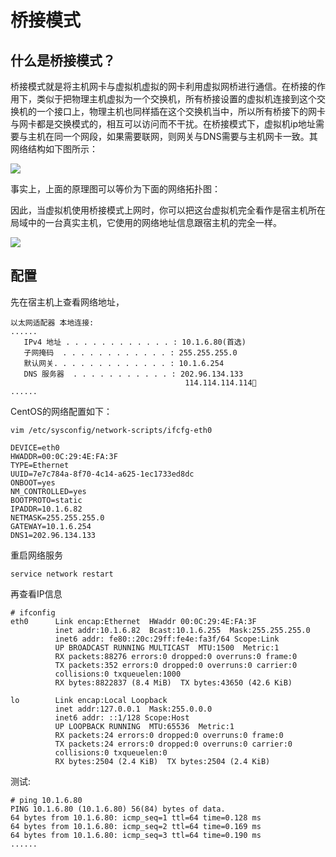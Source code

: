 # 桥接模式

## 什么是桥接模式？

桥接模式就是将主机网卡与虚拟机虚拟的网卡利用虚拟网桥进行通信。在桥接的作用下，类似于把物理主机虚拟为一个交换机，所有桥接设置的虚拟机连接到这个交换机的一个接口上，物理主机也同样插在这个交换机当中，所以所有桥接下的网卡与网卡都是交换模式的，相互可以访问而不干扰。在桥接模式下，虚拟机ip地址需要与主机在同一个网段，如果需要联网，则网关与DNS需要与主机网卡一致。其网络结构如下图所示：

![](https://gitee.com/morris131/morris-book/raw/master/Linux/vmware/image/桥接模式.png)


事实上，上面的原理图可以等价为下面的网络拓扑图：


因此，当虚拟机使用桥接模式上网时，你可以把这台虚拟机完全看作是宿主机所在局域中的一台真实主机，它使用的网络地址信息跟宿主机的完全一样。

![](https://gitee.com/morris131/morris-book/raw/master/Linux/vmware/image/桥接模式等价图.jpg)


## 配置

先在宿主机上查看网络地址，

```
以太网适配器 本地连接:
......
   IPv4 地址 . . . . . . . . . . . . : 10.1.6.80(首选)
   子网掩码  . . . . . . . . . . . . : 255.255.255.0
   默认网关. . . . . . . . . . . . . : 10.1.6.254
   DNS 服务器  . . . . . . . . . . . : 202.96.134.133
                                       114.114.114.114
......
```

CentOS的网络配置如下：
```
vim /etc/sysconfig/network-scripts/ifcfg-eth0 
```

```
DEVICE=eth0
HWADDR=00:0C:29:4E:FA:3F
TYPE=Ethernet
UUID=7e7c784a-8f70-4c14-a625-1ec1733ed8dc
ONBOOT=yes
NM_CONTROLLED=yes
BOOTPROTO=static
IPADDR=10.1.6.82
NETMASK=255.255.255.0
GATEWAY=10.1.6.254
DNS1=202.96.134.133
```

重启网络服务
```
service network restart
```

再查看IP信息
````
# ifconfig
eth0      Link encap:Ethernet  HWaddr 00:0C:29:4E:FA:3F  
          inet addr:10.1.6.82  Bcast:10.1.6.255  Mask:255.255.255.0
          inet6 addr: fe80::20c:29ff:fe4e:fa3f/64 Scope:Link
          UP BROADCAST RUNNING MULTICAST  MTU:1500  Metric:1
          RX packets:88276 errors:0 dropped:0 overruns:0 frame:0
          TX packets:352 errors:0 dropped:0 overruns:0 carrier:0
          collisions:0 txqueuelen:1000 
          RX bytes:8822837 (8.4 MiB)  TX bytes:43650 (42.6 KiB)

lo        Link encap:Local Loopback  
          inet addr:127.0.0.1  Mask:255.0.0.0
          inet6 addr: ::1/128 Scope:Host
          UP LOOPBACK RUNNING  MTU:65536  Metric:1
          RX packets:24 errors:0 dropped:0 overruns:0 frame:0
          TX packets:24 errors:0 dropped:0 overruns:0 carrier:0
          collisions:0 txqueuelen:0 
          RX bytes:2504 (2.4 KiB)  TX bytes:2504 (2.4 KiB)

````
测试:
```
# ping 10.1.6.80
PING 10.1.6.80 (10.1.6.80) 56(84) bytes of data.
64 bytes from 10.1.6.80: icmp_seq=1 ttl=64 time=0.128 ms
64 bytes from 10.1.6.80: icmp_seq=2 ttl=64 time=0.169 ms
64 bytes from 10.1.6.80: icmp_seq=3 ttl=64 time=0.190 ms
......
```














